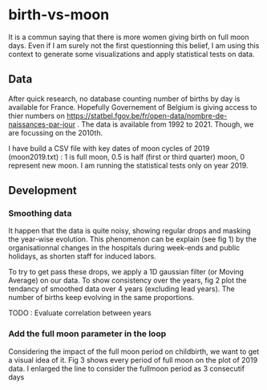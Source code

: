 # birth-vs-moon

It is a commun saying that there is more women giving birth on full moon days. Even if I am surely not the first questionning this belief, I am using this context to generate some visualizations and apply statistical tests on data. 

## Data

After quick research, no database counting  number of births by day is available for France. Hopefully Governement of Belgium is giving access to thier numbers on https://statbel.fgov.be/fr/open-data/nombre-de-naissances-par-jour . The data is available from 1992 to 2021. Though, we are focussing on the 2010th.

I have build a CSV file with key dates of moon cycles of 2019 (moon2019.txt) : 1 is full moon, 0.5 is half (first or third quarter) moon, 0 represent new moon. I am running the statistical tests only on year 2019. 

## Development

### Smoothing data
It happen that the data is quite noisy, showing regular drops and masking the year-wise evolution. This phenomenon can be explain (see fig 1) by the organisationnal changes in the hospitals during week-ends and public holidays, as shorten staff for induced labors. 

To try to get pass these drops, we apply a 1D gaussian filter (or Moving Average) on our data. To show consistency over the years, fig 2 plot the tendancy of smoothed data over 4 years (excluding lead years). The number of births keep evolving in the same proportions.

TODO : Evaluate correlation between years

### Add the full moon parameter in the loop
Considering the impact of the full moon period on childbirth, we want to get a visual idea of it. Fig 3 shows every period of full moon on the plot of 2019 data. I enlarged the line to consider the fullmoon period as 3 consecutif days 




